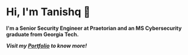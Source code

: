 # Hi, I'm Tanishq 👋

**I'm a Senior Security Engineer at Praetorian and an MS Cybersecurity graduate from Georgia Tech.**

***Visit my [Portfolio](https://tanishq.page) to know more!***
